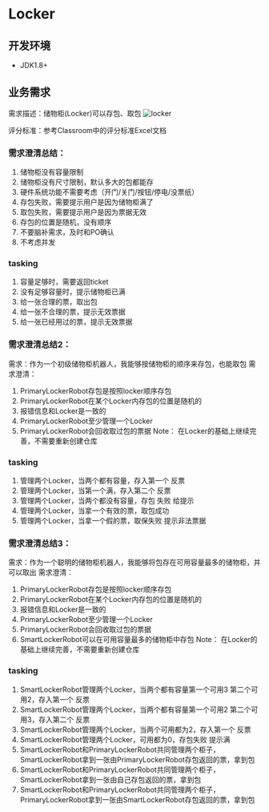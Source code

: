 # Locker

## 开发环境
 - JDK1.8+
 
## 业务需求

需求描述：储物柜(Locker)可以存包、取包
![locker](./locker.png)

评分标准：参考Classroom中的评分标准Excel文档

### 需求澄清总结：
1. 储物柜没有容量限制
2. 储物柜没有尺寸限制，默认多大的包都能存
3. 硬件系统功能不需要考虑（开门/关门/按钮/停电/没票纸）
4. 存包失败，需要提示用户是因为储物柜满了
5. 取包失败，需要提示用户是因为票据无效
6. 存包的位置是随机，没有顺序
7. 不要脑补需求，及时和PO确认
8. 不考虑并发

### tasking
1. 容量足够时，需要返回ticket
2. 没有足够容量时，提示储物柜已满
3. 给一张合理的票，取出包
4. 给一张不合理的票，提示无效票据
5. 给一张已经用过的票，提示无效票据


### 需求澄清总结2：
需求：作为一个初级储物柜机器人，我能够按储物柜的顺序来存包，也能取包
需求澄清：
1. PrimaryLockerRobot存包是按照locker顺序存包
2. PrimaryLockerRobot在某个Locker内存包的位置是随机的
3. 报错信息和Locker是一致的
4. PrimaryLockerRobot至少管理一个Locker
5. PrimaryLockerRobot会回收取过包的票据
   Note：
   在Locker的基础上继续完善，不需要重新创建仓库

### tasking
1. 管理两个Locker，当两个都有容量，存入第一个 反票
2. 管理两个Locker，当第一个满，存入第二个 反票
3. 管理两个Locker，当两个都没有容量，存包 失败 给提示
4. 管理两个Locker，当拿一个有效的票，取包成功
5. 管理两个Locker，当拿一个假的票，取保失败 提示非法票据


### 需求澄清总结3：
需求：作为一个聪明的储物柜机器人，我能够将包存在可用容量最多的储物柜，并可以取出
需求澄清：
1. PrimaryLockerRobot存包是按照locker顺序存包
2. PrimaryLockerRobot在某个Locker内存包的位置是随机的
3. 报错信息和Locker是一致的
4. PrimaryLockerRobot至少管理一个Locker
5. PrimaryLockerRobot会回收取过包的票据
6. SmartLockerRobot可以在可用容量最多的储物柜中存包
   Note：
   在Locker的基础上继续完善，不需要重新创建仓库

### tasking
1. SmartLockerRobot管理两个Locker，当两个都有容量第一个可用3 第二个可用2，存入第一个 反票
2. SmartLockerRobot管理两个Locker，当两个都有容量第一个可用2 第二个可用3，存入第二个 反票
3. SmartLockerRobot管理两个Locker，当两个可用都为2，存入第一个 反票
4. SmartLockerRobot管理两个Locker，可用都为0，存包失败 提示满
5. SmartLockerRobot和PrimaryLockerRobot共同管理两个柜子， SmartLockerRobot拿到一张由PrimaryLockerRobot存包返回的票，拿到包
6. SmartLockerRobot和PrimaryLockerRobot共同管理两个柜子， SmartLockerRobot拿到一张由自己存包返回的票，拿到包
7. SmartLockerRobot和PrimaryLockerRobot共同管理两个柜子， PrimaryLockerRobot拿到一张由SmartLockerRobot存包返回的票，拿到包